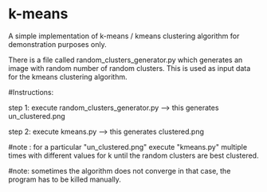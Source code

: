 # k-means
A simple implementation of k-means / kmeans clustering algorithm for demonstration purposes only.

There is a file called random_clusters_generator.py which generates an image with random number of random clusters. This is used as input data for the kmeans clustering algorithm.


#Instructions:

step 1: execute random_clusters_generator.py --> this generates un_clustered.png

step 2: execute kmeans.py --> this generates clustered.png

#note : for a particular "un_clustered.png" execute "kmeans.py" multiple times with different values for k until the random clusters are best clustered.


#note: sometimes the algorithm does not converge in that case, the program has to be killed manually.
